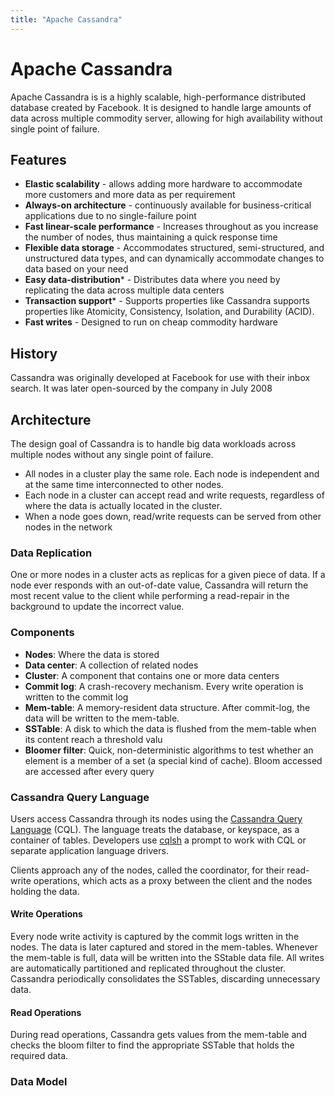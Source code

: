 ```yaml
---
title: "Apache Cassandra"
---
```


# Apache Cassandra

Apache Cassandra is is a highly scalable, high-performance distributed database created by Facebook. It is designed to handle large amounts of data across multiple commodity server, allowing for high availability without single point of failure. 

## Features

- **Elastic scalability** - allows adding more hardware to accommodate more customers and more data as per requirement
- **Always-on architecture** - continuously available for business-critical applications due to no single-failure point
- **Fast linear-scale performance** - Increases throughout as you increase the number of nodes, thus maintaining a quick response time
- **Flexible data storage** - Accommodates structured, semi-structured, and unstructured data types, and can dynamically accommodate changes to data based on your need
- **Easy data-distribution*** - Distributes data where you need by replicating the data across multiple data centers
- **Transaction support*** - Supports properties like Cassandra supports properties like Atomicity, Consistency, Isolation, and Durability (ACID).
- **Fast writes** - Designed to run on cheap commodity hardware

## History

Cassandra was originally developed at Facebook for use with their inbox search. It was later open-sourced by the company in July 2008

## Architecture

The design goal of Cassandra is to handle big data workloads across multiple nodes without any single point of failure.

- All nodes in a cluster play the same role. Each node is independent and at the same time interconnected to other nodes.
- Each node in a cluster can accept read and write requests, regardless of where the data is actually located in the cluster.
- When a node goes down, read/write requests can be served from other nodes in the network

### Data Replication

One or more nodes in a cluster acts as replicas for a given piece of data. If a node ever responds with an out-of-date value, Cassandra will return the most recent value to the client while performing a read-repair in the background to update the incorrect value.

### Components

- **Nodes**: Where the data is stored
- **Data center**: A collection of related nodes
- **Cluster**: A component that contains one or more data centers
- **Commit log**: A crash-recovery mechanism. Every write operation is written to the commit log
- **Mem-table**: A memory-resident data structure. After commit-log, the data will be written to the mem-table.
- **SSTable**: A disk to which the data is flushed from the mem-table when its content reach a threshold valu 
- **Bloomer filter**: Quick, non-deterministic algorithms to test whether an element is a member of a set (a special kind of cache). Bloom accessed are accessed after every query

### Cassandra Query Language

Users access Cassandra through its nodes using the [Cassandra Query Language](http://cassandra.apache.org/doc/latest/cql/) (CQL). The language treats the database, or keyspace, as a container of tables. Developers use [cqlsh](http://cassandra.apache.org/doc/latest/tools/cqlsh.html) a prompt to work with CQL or separate application language drivers.

Clients approach any of the nodes, called the coordinator, for their read-write operations, which acts as a proxy between the client and the nodes holding the data.

#### Write Operations

Every node write activity is captured by the commit logs written in the nodes. The data is later captured and stored in the mem-tables. Whenever the mem-table is full, data will be written into the SStable data file. All writes are automatically partitioned and replicated throughout the cluster. Cassandra periodically consolidates the SSTables, discarding unnecessary data.

#### Read Operations

During read operations, Cassandra gets values from the mem-table and checks the bloom filter to find the appropriate SSTable that holds the required data.

### Data Model



